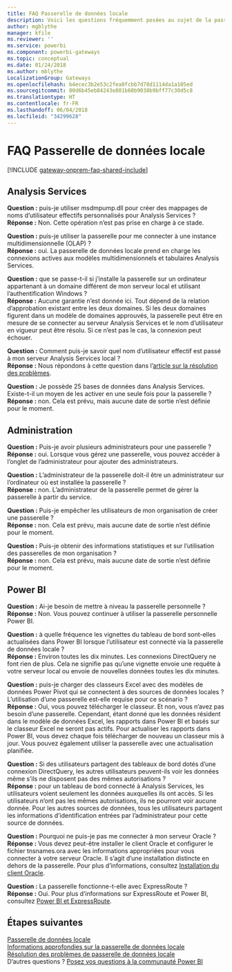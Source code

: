```yaml
---
title: FAQ Passerelle de données locale
description: Voici les questions fréquemment posées au sujet de la passerelle de données locale. Ce Forum Aux Questions collecte les questions fréquemment posées dans un emplacement spécifique pour la passerelle.
author: mgblythe
manager: kfile
ms.reviewer: ''
ms.service: powerbi
ms.component: powerbi-gateways
ms.topic: conceptual
ms.date: 01/24/2018
ms.author: mblythe
LocalizationGroup: Gateways
ms.openlocfilehash: b4ecec3b2e53c2fea0fcbb7d78d1114da1a105ed
ms.sourcegitcommit: 80d6b45eb84243e801b60b9038b9bff77c30d5c8
ms.translationtype: HT
ms.contentlocale: fr-FR
ms.lasthandoff: 06/04/2018
ms.locfileid: "34299628"
---
```

# <a name="on-premises-data-gateway-faq"></a>FAQ Passerelle de données locale
<!-- Shared FAQ shared Include -->
[!INCLUDE [gateway-onprem-faq-shared-include](./includes/gateway-onprem-faq-shared-include.md)]

## <a name="analysis-services"></a>Analysis Services
**Question :** puis-je utiliser msdmpump.dll pour créer des mappages de noms d’utilisateur effectifs personnalisés pour Analysis Services ?  
**Réponse :** Non. Cette opération n’est pas prise en charge à ce stade.

**Question :** puis-je utiliser la passerelle pour me connecter à une instance multidimensionnelle (OLAP) ?  
**Réponse :** oui. La passerelle de données locale prend en charge les connexions actives aux modèles multidimensionnels et tabulaires Analysis Services.

**Question :** que se passe-t-il si j’installe la passerelle sur un ordinateur appartenant à un domaine différent de mon serveur local et utilisant l’authentification Windows ?  
**Réponse :** Aucune garantie n’est donnée ici. Tout dépend de la relation d’approbation existant entre les deux domaines. Si les deux domaines figurent dans un modèle de domaines approuvés, la passerelle peut être en mesure de se connecter au serveur Analysis Services et le nom d’utilisateur en vigueur peut être résolu. Si ce n’est pas le cas, la connexion peut échouer.

**Question :** Comment puis-je savoir quel nom d’utilisateur effectif est passé à mon serveur Analysis Services local ?  
**Réponse :** Nous répondons à cette question dans l’[article sur la résolution des problèmes](service-gateway-onprem-tshoot.md).

**Question :** Je possède 25 bases de données dans Analysis Services. Existe-t-il un moyen de les activer en une seule fois pour la passerelle ?  
**Réponse :** non. Cela est prévu, mais aucune date de sortie n’est définie pour le moment.

## <a name="administration"></a>Administration
**Question :** Puis-je avoir plusieurs administrateurs pour une passerelle ?  
**Réponse :** oui. Lorsque vous gérez une passerelle, vous pouvez accéder à l’onglet de l’administrateur pour ajouter des administrateurs.

**Question :** L’administrateur de la passerelle doit-il être un administrateur sur l’ordinateur où est installée la passerelle ?  
**Réponse :** non. L’administrateur de la passerelle permet de gérer la passerelle à partir du service.

**Question :** Puis-je empêcher les utilisateurs de mon organisation de créer une passerelle ?  
**Réponse :** non. Cela est prévu, mais aucune date de sortie n’est définie pour le moment.

**Question :** Puis-je obtenir des informations statistiques et sur l’utilisation des passerelles de mon organisation ?  
**Réponse :** non. Cela est prévu, mais aucune date de sortie n’est définie pour le moment.

## <a name="power-bi"></a>Power BI
**Question :** Ai-je besoin de mettre à niveau la passerelle personnelle ?
**Réponse :** Non. Vous pouvez continuer à utiliser la passerelle personnelle Power BI.

**Question :** à quelle fréquence les vignettes du tableau de bord sont-elles actualisées dans Power BI lorsque l’utilisateur est connecté via la passerelle de données locale ?  
**Réponse :** Environ toutes les dix minutes. Les connexions DirectQuery ne font rien de plus. Cela ne signifie pas qu’une vignette envoie une requête à votre serveur local ou envoie de nouvelles données toutes les dix minutes.

**Question :** puis-je charger des classeurs Excel avec des modèles de données Power Pivot qui se connectent à des sources de données locales ? L’utilisation d’une passerelle est-elle requise pour ce scénario ?  
**Réponse :** Oui, vous pouvez télécharger le classeur. Et non, vous n’avez pas besoin d’une passerelle. Cependant, étant donné que les données résident dans le modèle de données Excel, les rapports dans Power BI et basés sur le classeur Excel ne seront pas actifs. Pour actualiser les rapports dans Power BI, vous devez chaque fois télécharger de nouveau un classeur mis à jour. Vous pouvez également utiliser la passerelle avec une actualisation planifiée.

**Question :** Si des utilisateurs partagent des tableaux de bord dotés d’une connexion DirectQuery, les autres utilisateurs peuvent-ils voir les données même s’ils ne disposent pas des mêmes autorisations ?  
**Réponse :** pour un tableau de bord connecté à Analysis Services, les utilisateurs voient seulement les données auxquelles ils ont accès. Si les utilisateurs n’ont pas les mêmes autorisations, ils ne pourront voir aucune donnée. Pour les autres sources de données, tous les utilisateurs partagent les informations d’identification entrées par l’administrateur pour cette source de données.

**Question :** Pourquoi ne puis-je pas me connecter à mon serveur Oracle ?  
**Réponse :** Vous devez peut-être installer le client Oracle et configurer le fichier tnsnames.ora avec les informations appropriées pour vous connecter à votre serveur Oracle. Il s’agit d’une installation distincte en dehors de la passerelle. Pour plus d’informations, consultez [Installation du client Oracle](service-gateway-onprem-manage-oracle.md#installing-the-oracle-client).

**Question :** La passerelle fonctionne-t-elle avec ExpressRoute ?  
**Réponse :** Oui. Pour plus d’informations sur ExpressRoute et Power BI, consultez [Power BI et ExpressRoute](service-admin-power-bi-expressroute.md).

## <a name="next-steps"></a>Étapes suivantes
[Passerelle de données locale](service-gateway-onprem.md)  
[Informations approfondies sur la passerelle de données locale](service-gateway-onprem-indepth.md)  
[Résolution des problèmes de passerelle de données locale](service-gateway-onprem-tshoot.md)  
D’autres questions ? [Posez vos questions à la communauté Power BI](http://community.powerbi.com/)

